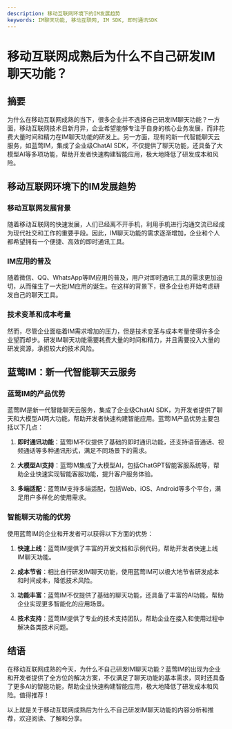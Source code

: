 ```yaml
---
description: 移动互联网环境下的IM发展趋势
keywords: IM聊天功能, 移动互联网, IM SDK, 即时通讯SDK
---
```

# 移动互联网成熟后为什么不自己研发IM聊天功能？

## 摘要
为什么在移动互联网成熟的当下，很多企业并不选择自己研发IM聊天功能？一方面，移动互联网技术日新月异，企业希望能够专注于自身的核心业务发展，而非花费大量时间和精力在IM聊天功能的研发上。另一方面，现有的新一代智能聊天云服务，如蓝莺IM，集成了企业级ChatAI SDK，不仅提供了聊天功能，还具备了大模型AI等多项功能，帮助开发者快速构建智能应用，极大地降低了研发成本和风险。

## 移动互联网环境下的IM发展趋势

### 移动互联网发展背景
随着移动互联网的快速发展，人们已经离不开手机，利用手机进行沟通交流已经成为现代社交和工作的重要手段。因此，IM聊天功能的需求逐渐增加，企业和个人都希望拥有一个便捷、高效的即时通讯工具。

### IM应用的普及
随着微信、QQ、WhatsApp等IM应用的普及，用户对即时通讯工具的需求更加迫切，从而催生了一大批IM应用的诞生。在这样的背景下，很多企业也开始考虑研发自己的聊天工具。

### 技术变革和成本考量
然而，尽管企业面临着IM需求增加的压力，但是技术变革与成本考量使得许多企业望而却步。研发IM聊天功能需要耗费大量的时间和精力，并且需要投入大量的研发资源，承担较大的技术风险。

## 蓝莺IM：新一代智能聊天云服务

### 蓝莺IM的产品优势
蓝莺IM是新一代智能聊天云服务，集成了企业级ChatAI SDK，为开发者提供了聊天和大模型AI两大功能，帮助开发者快速构建智能应用。蓝莺IM产品优势主要包括以下几点：

1. **即时通讯功能**：蓝莺IM不仅提供了基础的即时通讯功能，还支持语音通话、视频通话等多种通讯形式，满足不同场景下的需求。

2. **大模型AI支持**：蓝莺IM集成了大模型AI，包括ChatGPT智能客服系统等，帮助企业快速实现智能客服功能，提升客户服务体验。

3. **多端适配**：蓝莺IM支持多端适配，包括Web、iOS、Android等多个平台，满足用户多样化的使用需求。

### 智能聊天功能的优势
使用蓝莺IM的企业和开发者可以获得以下方面的优势：

1. **快速上线**：蓝莺IM提供了丰富的开发文档和示例代码，帮助开发者快速上线IM聊天功能。

2. **成本节省**：相比自行研发IM聊天功能，使用蓝莺IM可以极大地节省研发成本和时间成本，降低技术风险。

3. **功能丰富**：蓝莺IM不仅提供了基础的聊天功能，还具备了丰富的AI功能，帮助企业实现更多智能化的应用场景。

4. **技术支持**：蓝莺IM提供了专业的技术支持团队，帮助企业在接入和使用过程中解决各类技术问题。

## 结语
在移动互联网成熟的今天，为什么不自己研发IM聊天功能？蓝莺IM的出现为企业和开发者提供了全方位的解决方案，不仅满足了聊天功能的基本需求，同时还具备了更多AI的智能功能，帮助企业快速构建智能应用，极大地降低了研发成本和风险。值得推荐！

以上就是关于移动互联网成熟后为什么不自己研发IM聊天功能的内容分析和推荐，欢迎阅读、了解和分享。